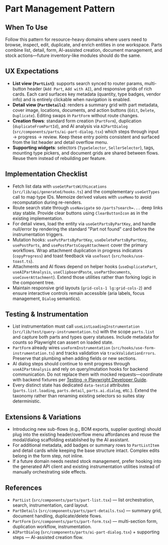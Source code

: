 # Part Management Pattern

## When To Use
Follow this pattern for resource-heavy domains where users need to browse, inspect, edit, duplicate, and enrich entities in one workspace. Parts combine list, detail, form, AI-assisted creation, document management, and stock actions—future inventory-like modules should do the same.

## UX Expectations
- **List view (`PartList`)**: supports search synced to router params, multi-button header (`Add Part`, `Add with AI`), and responsive grids of rich cards. Each card surfaces key metadata (quantity, type badges, vendor info) and is entirely clickable when navigation is enabled.
- **Detail view (`PartDetails`)**: renders a summary grid with part metadata, cover image, locations, documents, and action buttons (`Edit`, `Delete`, `Duplicate`). Editing swaps in `PartForm` without route changes.
- **Creation flows**: standard form creation (`PartForm`), duplication (`duplicateFromPartId`), and AI analysis via `AIPartDialog` (`src/components/parts/ai-part-dialog.tsx`) which steps through input → progress → review. Keep these entry points consistent and surfaced from the list header and detail overflow menu.
- **Supporting widgets**: selectors (`TypeSelector`, `SellerSelector`), tags, mounting type pickers, and document grids are shared between flows. Reuse them instead of rebuilding per feature.

## Implementation Checklist
- Fetch list data with `useGetPartsWithLocations` (`src/lib/api/generated/hooks.ts`) and the complementary `useGetTypes` call to map type IDs. Memoize derived values with `useMemo` to avoid recomputation during re-renders.
- Route search state through `useNavigate` so `/parts?search=...` deep links stay stable. Provide clear buttons using `ClearButtonIcon` as in the existing implementation.
- For detail views, load the entity via `useGetPartsByPartKey`, and handle null/error by rendering the standard "Part not found" card before the instrumentation triggers.
- Mutation hooks: `usePutPartsByPartKey`, `useDeletePartsByPartKey`, `usePostParts`, and `usePostPartsCopyAttachment` cover the primary workflows. Wrap attachment duplication in progress indicators (`copyProgress`) and toast feedback via `useToast` (`src/hooks/use-toast.ts`).
- Attachments and AI flows depend on helper hooks (`useDuplicatePart`, `useAIPartAnalysis`, `useClipboardPaste`, `usePartDocuments`, `useCoverAttachment`). Extend those utilities rather than forking logic in the component tree.
- Maintain responsive grid layouts (`grid-cols-1 lg:grid-cols-2`) and ensure interactive controls remain accessible (aria labels, focus management, `Dialog` semantics).

## Testing & Instrumentation
- List instrumentation must call `useListLoadingInstrumentation` (`src/lib/test/query-instrumentation.ts`) with the scope `parts.list` and capture both parts and types query statuses. Include metadata for counts so Playwright can assert on loaded state.
- `PartForm` already wires `useFormInstrumentation` (`src/hooks/use-form-instrumentation.ts`) and tracks validation via `trackValidationErrors`. Preserve that plumbing when adding fields or new sections.
- AI dialog steps should continue to emit progress through `useAIPartAnalysis` and rely on query/mutation hooks for backend communication. Do not replace them with mocked requests—coordinate with backend fixtures per [Testing → Playwright Developer Guide](../../testing/playwright_developer_guide.md).
- Every distinct state has dedicated `data-testid` attributes (`parts.list.loading`, `parts.detail`, `parts.ai.dialog`, etc.). Extend the taxonomy rather than renaming existing selectors so suites stay deterministic.

## Extensions & Variations
- Introducing new sub-flows (e.g., BOM exports, supplier quoting) should plug into the existing header/overflow menu affordances and reuse the modal/dialog scaffolding established by the AI assistant.
- For additional metadata, add badges or summary rows to `PartListItem` and detail cards while keeping the base structure intact. Complex edits belong in the form step, not inline.
- If a future domain needs nested stock management, prefer hooking into the generated API client and existing instrumentation utilities instead of manually orchestrating side effects.

## References
- `PartList` (`src/components/parts/part-list.tsx`) — list orchestration, search, instrumentation, card layout.
- `PartDetails` (`src/components/parts/part-details.tsx`) — summary grid, document handling, duplicate/delete flows.
- `PartForm` (`src/components/parts/part-form.tsx`) — multi-section form, duplication workflow, instrumentation.
- `AIPartDialog` (`src/components/parts/ai-part-dialog.tsx`) + supporting steps — AI-assisted creation flow.
